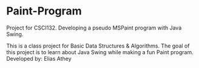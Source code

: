 # Paint-Program
Project for CSCI132. Developing a pseudo MSPaint program with Java Swing.

This is a class project for Basic Data Structures & Algorithms. The goal of this project is to learn about Java Swing while making a fun Paint program.
Developed by: Elias Athey
